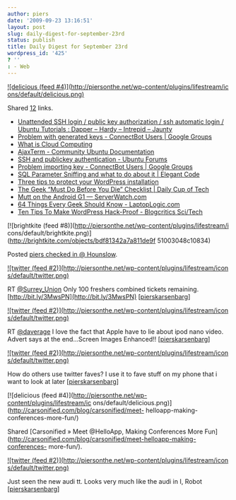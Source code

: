 ```yaml
---
author: piers
date: '2009-09-23 13:16:51'
layout: post
slug: daily-digest-for-september-23rd
status: publish
title: Daily Digest for September 23rd
wordpress_id: '425'
? ''
: - Web
---
```


[![delicious (feed #4)](http://piersonthe.net/wp-content/plugins/lifestream/ic
ons/default/delicious.png)](http://del.icio.us/piersk)

Shared [12](void(0);) links.

  * [Unattended SSH login / public key authorization / ssh automatic login / Ubuntu Tutorials : Dapper – Hardy – Intrepid – Jaunty](http://ubuntu-tutorials.com/2007/02/05/unattended-ssh-login-public-key-ssh-authorization-ssh-automatic-login/)
  * [Problem with generated keys - ConnectBot Users | Google Groups](http://groups.google.com/group/connectbot-users/browse_thread/thread/fad3110d4e127bca)
  * [What is Cloud Computing](http://www.rackspacecloud.com/what_is_cloud_computing)
  * [AjaxTerm - Community Ubuntu Documentation](https://help.ubuntu.com/community/AjaxTerm)
  * [SSH and publickey authentication - Ubuntu Forums](http://ubuntuforums.org/showthread.php?t=477374)
  * [Problem importing key - ConnectBot Users | Google Groups](http://groups.google.com/group/connectbot-users/browse_thread/thread/af7326f1be4bbb06)
  * [SQL Parameter Sniffing and what to do about it | Elegant Code](http://elegantcode.com/2008/05/17/sql-parameter-sniffing-and-what-to-do-about-it/)
  * [Three tips to protect your WordPress installation](http://www.mattcutts.com/blog/three-tips-to-protect-your-wordpress-installation/)
  * [The Geek “Must Do Before You Die” Checklist | Daily Cup of Tech](http://www.dailycupoftech.com/2009/05/04/the-geek-must-do-before-you-die-checklist/)
  * [Mutt on the Android G1 — ServerWatch.com](http://www.serverwatch.com/tutorials/article.php/3831781/Mutt-on-the-Android-G1.htm)
  * [64 Things Every Geek Should Know - LaptopLogic.com](http://laptoplogic.com/resources/64-things-every-geek-should-know)
  * [Ten Tips To Make WordPress Hack-Proof - Blogcritics Sci/Tech](http://blogcritics.org/scitech/article/10-tips-to-make-wordpress-hack/)

[![brightkite (feed #8)](http://piersonthe.net/wp-content/plugins/lifestream/i
cons/default/brightkite.png)](http://brightkite.com/objects/bdf81342a7a811de9f
51003048c10834)

Posted [piers checked in @
Hounslow](http://brightkite.com/objects/bdf81342a7a811de9f51003048c10834).

[![twitter (feed #2)](http://piersonthe.net/wp-content/plugins/lifestream/icon
s/default/twitter.png)](http://twitter.com/pierskarsenbarg/statuses/4298431543
)

RT [@Surrey_Union](http://www.twitter.com/Surrey_Union) Only 100 freshers
combined tickets remaining. [http://bit.ly/3MwsPN](http://bit.ly/3MwsPN)
[[pierskarsenbarg](http://twitter.com/pierskarsenbarg/statuses/4298431543)]

[![twitter (feed #2)](http://piersonthe.net/wp-content/plugins/lifestream/icon
s/default/twitter.png)](http://twitter.com/pierskarsenbarg/statuses/4298455091
)

RT [@daverage](http://www.twitter.com/daverage) I love the fact that Apple
have to lie about ipod nano video. Advert says at the end...Screen Images
Enhanced!!
[[pierskarsenbarg](http://twitter.com/pierskarsenbarg/statuses/4298455091)]

[![twitter (feed #2)](http://piersonthe.net/wp-content/plugins/lifestream/icon
s/default/twitter.png)](http://twitter.com/pierskarsenbarg/statuses/4298502383
)

How do others use twitter faves? I use it to fave stuff on my phone that i
want to look at later
[[pierskarsenbarg](http://twitter.com/pierskarsenbarg/statuses/4298502383)]

[![delicious (feed #4)](http://piersonthe.net/wp-content/plugins/lifestream/ic
ons/default/delicious.png)](http://carsonified.com/blog/carsonified/meet-
helloapp-making-conferences-more-fun/)

Shared [Carsonified » Meet @HelloApp, Making Conferences More
Fun](http://carsonified.com/blog/carsonified/meet-helloapp-making-conferences-
more-fun/).

[![twitter (feed #2)](http://piersonthe.net/wp-content/plugins/lifestream/icon
s/default/twitter.png)](http://twitter.com/pierskarsenbarg/statuses/4313025627
)

Just seen the new audi tt. Looks very much like the audi in I, Robot
[[pierskarsenbarg](http://twitter.com/pierskarsenbarg/statuses/4313025627)]

